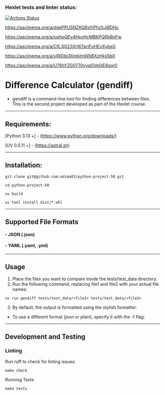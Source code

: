 ### Hexlet tests and linter status:
[![Actions Status](https://github.com/adima03/python-project-50/actions/workflows/hexlet-check.yml/badge.svg)](https://github.com/adima03/python-project-50/actions)

https://asciinema.org/a/dgePPUSNZKQ6sYiPhz5Jj8DHu

https://asciinema.org/a/ssihpQEy4HsvHcMBKPQRbBnFw

https://asciinema.org/a/CfL3j023XrW7artFuHEvXybsG

https://asciinema.org/a/vlRiDbi3XmbImWbBXzHkjjSbX

https://asciinema.org/a/U76hYZG0770yyqGVe0iE8gor0

# Difference Calculator (gendiff)

- gendiff is a command-line tool for finding differences between files. This is the second project developed as part of
  the Hexlet course.

***

## Requirements:

[Python 3.13 +] - (https://www.python.org/downloads/)

[UV 0.5.11 +] - (https://astral.sh)
***

## Installation:

``` 
git clone git@github.com:adima03/python-project-50.git
```

````
cd python-project-50
````

`````
uv build
``````

````````
uv tool install dist/*.whl
````````

***

## Supported File Formats

#### - JSON (.json)

#### - YAML (.yaml, .yml)

***

## Usage

1. Place the files you want to compare inside the tests/test_data directory.
2. Run the following command, replacing file1 and file2 with your actual file names:

````
uv run gendiff tests/test_data/<file1> tests/test_data/<file2>
````

3. By default, the output is formatted using the stylish formatter.

- To use a different format (json or plain), specify it with the -f flag:

***

## Development and Testing
### Linting
Run ruff to check for linting issues:
```
make check
```
Running Tests
```
make tests
```